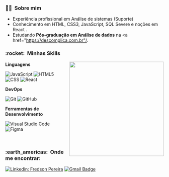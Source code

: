 
<h3> 👨‍💼 &nbsp;Sobre mim </h3>
 
-    Experiência profissional em Análise de sistemas (Suporte) 
-    Conhecimento em HTML, CSS3, JavaScript, SQL Severe e noções em React .
-    Estudando **Pós-graduação em Análise de dados** na <a href="https://descomplica.com.br"/</a>.

<h3> :rocket: &nbsp;Minhas Skills </h3>

<img align="right" width="300" src="https://i2.wp.com/allhtaccess.info/wp-content/uploads/2018/03/programming.gif?fit=1281%2C716&ssl=1" />


**Linguagens**

  ![JavaScript](https://img.shields.io/badge/-JavaScript-333333?style=flat&logo=javascript)
  ![HTML5](https://img.shields.io/badge/-HTML5-333333?style=flat&logo=HTML5)
  ![CSS](https://img.shields.io/badge/-CSS-333333?style=flat&logo=CSS3&logoColor=1572B6)
  ![React](https://img.shields.io/badge/-React-333333?style=flat&logo=react)
  

**DevOps**

  ![Git](https://img.shields.io/badge/-Git-333333?style=flat&logo=git)
  ![GitHub](https://img.shields.io/badge/-GitHub-333333?style=flat&logo=github)
 
**Ferramentas de Desenvolvimento**

  ![Visual Studio Code](https://img.shields.io/badge/-Visual%20Studio%20Code-333333?style=flat&logo=visual-studio-code&logoColor=007ACC)
  ![Figma](https://img.shields.io/badge/-Figma-333333?style=flat&logo=figma&logoColor=007ACC)
  

<br/>


<h3> :earth_americas: &nbsp;Onde me encontrar: </h3> 

[![Linkedin: Fredson Pereira](https://img.shields.io/badge/-Fredson-blue?style=flat-square&logo=Linkedin&logoColor=white&link=https://www.linkedin.com/in/fredson-pereira/)](https://www.linkedin.com/in/fredson-pereira/)
[![Gmail Badge](https://img.shields.io/badge/-fredsonpsousa@gmail.com-006bed?style=flat-square&logo=Gmail&logoColor=white&link=mailto:fredsonpsousa@gmail.com)](mailto:fredsonpsousa@gmail.com)





<!---
fredsons/fredsons is a ✨ special ✨ repository because its `README.md` (this file) appears on your GitHub profile.
You can click the Preview link to take a look at your changes.
--->
